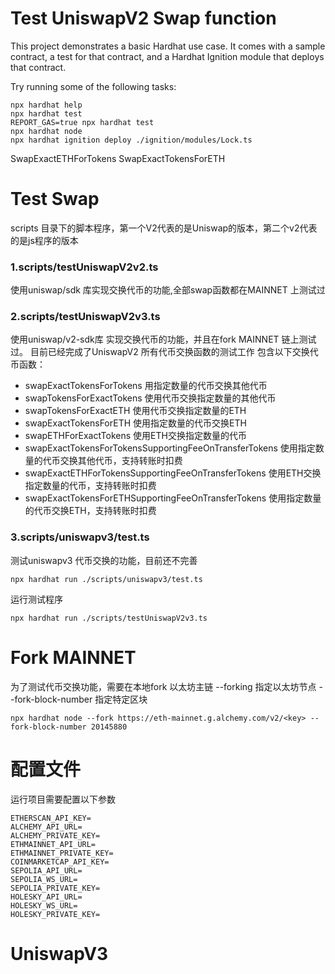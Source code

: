 # Test UniswapV2 Swap function

This project demonstrates a basic Hardhat use case. It comes with a sample contract, a test for that contract, and a Hardhat Ignition module that deploys that contract.

Try running some of the following tasks:

```shell
npx hardhat help
npx hardhat test
REPORT_GAS=true npx hardhat test
npx hardhat node
npx hardhat ignition deploy ./ignition/modules/Lock.ts
```

SwapExactETHForTokens
SwapExactTokensForETH


# Test Swap
scripts 目录下的脚本程序，第一个V2代表的是Uniswap的版本，第二个v2代表的是js程序的版本
### 1.scripts/testUniswapV2v2.ts
使用uniswap/sdk 库实现交换代币的功能,全部swap函数都在MAINNET 上测试过

### 2.scripts/testUniswapV2v3.ts
使用uniswap/v2-sdk库 实现交换代币的功能，并且在fork MAINNET 链上测试过。
目前已经完成了UniswapV2 所有代币交换函数的测试工作
包含以下交换代币函数：
* swapExactTokensForTokens 用指定数量的代币交换其他代币
* swapTokensForExactTokens 使用代币交换指定数量的其他代币
* swapTokensForExactETH    使用代币交换指定数量的ETH
* swapExactTokensForETH    使用指定数量的代币交换ETH
* swapETHForExactTokens    使用ETH交换指定数量的代币
* swapExactTokensForTokensSupportingFeeOnTransferTokens 使用指定数量的代币交换其他代币，支持转账时扣费
* swapExactETHForTokensSupportingFeeOnTransferTokens 使用ETH交换指定数量的代币，支持转账时扣费
* swapExactTokensForETHSupportingFeeOnTransferTokens 使用指定数量的代币交换ETH，支持转账时扣费

### 3.scripts/uniswapv3/test.ts
测试uniswapv3 代币交换的功能，目前还不完善
```
npx hardhat run ./scripts/uniswapv3/test.ts
```


运行测试程序
```
npx hardhat run ./scripts/testUniswapV2v3.ts
```


# Fork MAINNET
为了测试代币交换功能，需要在本地fork 以太坊主链
--forking 指定以太坊节点
--fork-block-number 指定特定区块
```
npx hardhat node --fork https://eth-mainnet.g.alchemy.com/v2/<key> --fork-block-number 20145880
```

# 配置文件
运行项目需要配置以下参数
```
ETHERSCAN_API_KEY=
ALCHEMY_API_URL=
ALCHEMY_PRIVATE_KEY=
ETHMAINNET_API_URL=
ETHMAINNET_PRIVATE_KEY=
COINMARKETCAP_API_KEY=
SEPOLIA_API_URL=
SEPOLIA_WS_URL=
SEPOLIA_PRIVATE_KEY=
HOLESKY_API_URL=
HOLESKY_WS_URL=
HOLESKY_PRIVATE_KEY=
```

# UniswapV3